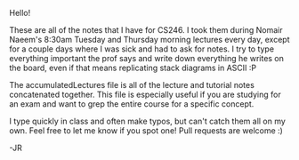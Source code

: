 Hello!

These are all of the notes that I have for CS246. I took them during Nomair Naeem's 8:30am Tuesday and Thursday morning lectures every day, except for a couple days where I was sick and had to ask for notes. I try to type everything important the prof says and write down everything he writes on the board, even if that means replicating stack diagrams in ASCII :P

The accumulatedLectures file is all of the lecture and tutorial notes concatenated together. This file is especially useful if you are studying for an exam and want to grep the entire course for a specific concept.

I type quickly in class and often make typos, but can't catch them all on my own. Feel free to let me know if you spot one! Pull requests are welcome :)

-JR
